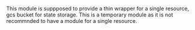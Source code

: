 This module is suppposed to provide a thin wrapper for a single resource, gcs bucket for state storage. This is a temporary module as it is not recommnded to have a module for a single resource. 